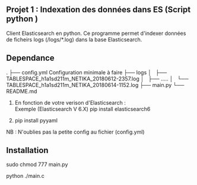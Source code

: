 Projet 1 : Indexation des données dans ES (Script python ) 
---------------------------

Client Elasticsearch en python. Ce programme permet d'indexer données de ficheirs logs (/logs/*.log) dans la base Elasticsearch.  

Dependance
-------------

.
├── config.yml           Configuration minimale à faire
├── logs
│   ├── TABLESPACE_h1a1sd211m_NETIKA_20180612-2357.log
│   ├──  ..... 
│   └── TABLESPACE_h1a1sd211m_NETIKA_20180614-1152.log
├── main.py
└── README.md

 
1.  En fonction de votre verison d'Elasticsearch :  
    Exemple (Elasticsearch V 6.X) 
        pip install elasticsearch6

2.  pip install pyyaml

NB : N'oublies pas la petite config au fichier (config.yml) 

Installation
------------

  sudo chmod 777 main.py 
  
  python ./main.c


